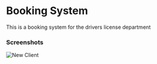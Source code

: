 # Booking System
This is a booking system for the drivers license department

### Screenshots
![New Client](https://github.com/user-attachments/assets/2f0511db-ef97-45fa-ac30-8d63930d3563)
